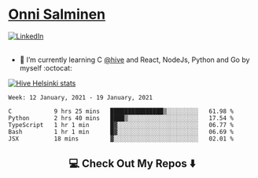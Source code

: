<h1> <a href="https://osalmine.github.io/cv/">Onni Salminen</a></h1>
<a href="https://www.linkedin.com/in/onni-salminen/" target="_blank"><img src="https://img.shields.io/badge/LinkedIn-%230077B5.svg?&style=flat-square&logo=linkedin&logoColor=white" alt="LinkedIn"></a>
<br />
<br />

- 🌱 I’m currently learning C <a href="https://www.hive.fi/en/">@hive</a> and React, NodeJs, Python and Go by myself :octocat:

[![Hive Helsinki stats](https://badge42.herokuapp.com/api/stats/osalmine?privacyEmail=true&cursus=42)](https://github.com/JaeSeoKim/badge42)

<!--START_SECTION:waka-->
```text
Week: 12 January, 2021 - 19 January, 2021

C            9 hrs 25 mins   ███████████████▒░░░░░░░░░   61.98 % 
Python       2 hrs 40 mins   ████▒░░░░░░░░░░░░░░░░░░░░   17.54 % 
TypeScript   1 hr 1 min      █▓░░░░░░░░░░░░░░░░░░░░░░░   06.77 % 
Bash         1 hr 1 min      █▓░░░░░░░░░░░░░░░░░░░░░░░   06.69 % 
JSX          18 mins         ▓░░░░░░░░░░░░░░░░░░░░░░░░   02.01 % 
```
<!--END_SECTION:waka-->


<h2  align="center">💻 Check Out My Repos ⬇️ </h2>
